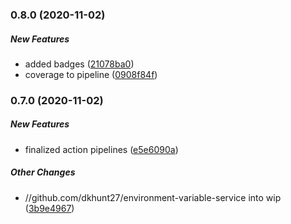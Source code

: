 ### 0.8.0 (2020-11-02)

##### New Features

*  added badges ([21078ba0](https://github.com/dkhunt27/environment-variable-service/commit/21078ba024cbd07fb76e6495f507a51e74a907b1))
*  coverage to pipeline ([0908f84f](https://github.com/dkhunt27/environment-variable-service/commit/0908f84fd7690f251d934c1fea51c76e33f72438))

### 0.7.0 (2020-11-02)

##### New Features

*  finalized action pipelines ([e5e6090a](https://github.com/dkhunt27/environment-variable-service/commit/e5e6090a589e218fd38d27cd52fe1570c3879f5e))

##### Other Changes

* //github.com/dkhunt27/environment-variable-service into wip ([3b9e4967](https://github.com/dkhunt27/environment-variable-service/commit/3b9e49675988b3e9ff2c8349da2dd94b8e7d2957))



